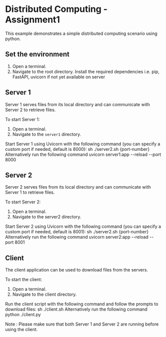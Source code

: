 # Distributed Computing - Assignment1

This example demonstrates a simple distributed computing scenario using python.

## Set the environment 
1. Open a terminal.
2. Navigate to the root directory.
  Install the required dependencies i.e. pip, FastAPI, uvicorn if not yet available on server


## Server 1

Server 1 serves files from its local directory and can communicate with Server 2 to retrieve files.

To start Server 1:
1. Open a terminal.
2. Navigate to the `server1` directory.


Start Server 1 using Uvicorn with the following command (you can specify a custom port if needed, default is 8000):
sh ./server2.sh {port-number}
Alternatively  run the following command
uvicorn server1:app --reload --port 8000


## Server 2
Server 2 serves files from its local directory and can communicate with Server 1 to retrieve files.

To start Server 2:

1. Open a terminal.
2. Navigate to the server2 directory.

Start Server 2 using Uvicorn with the following command (you can specify a custom port if needed, default is 8001):
sh ./server2.sh {port-number}
Alternatively run the following command
uvicorn server2:app --reload --port 8001

## Client
The client application can be used to download files from the servers.

To start the client:

1. Open a terminal.
2. Navigate to the client directory.

Run the client script with the following command and follow the prompts to download files:
sh ./client.sh
Alternatively  run the following command
python ./client.py


Note : Please make sure that both Server 1 and Server 2 are running before using the client.
